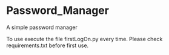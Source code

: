 # Password_Manager
A simple password manager

To use execute the file firstLogOn.py every time.
Please check requirements.txt before first use.
